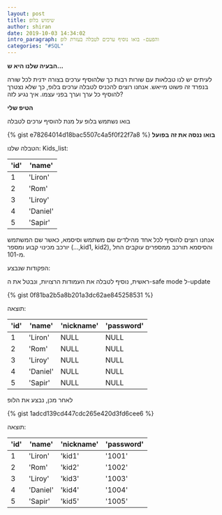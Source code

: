 ```yaml
---
layout: post
title: שימוש בלופ
author: shiran
date: 2019-10-03 14:34:02
intro_paragraph: והפעם- בואו נוסיף ערכים לטבלה בעזרת לופ
categories: "#SQL"
---
```

**הבעיה שלנו היא ש...**

לעיתים יש לנו טבלאות עם שורות רבות כך שלהוסיף ערכים בצורה ידנית לכל שורה בנפרד זה פשוט מייאש.
אנחנו רוצים להכניס לטבלה ערכים בלופ, כך שלא נצטרך להוסיף כל ערך וערך בפני עצמו. איך נגיע לזה?

**הטיפ שלי**

בואו נשתמש בלופ על מנת להוסיף ערכים לטבלה


{% gist e78264014d18bac5507c4a5f0f22f7a8 %}
**בואו ננסה את זה בפועל**

הטבלה שלנו:
Kids_list:

| 'id'      | 'name'   |
| --------- | -------- |
| 1         | 'Liron'  |
| 2         | 'Rom'    |
| 3         | 'Liroy'  |
| 4         | 'Daniel' |
| 5         | 'Sapir'  |

אנחנו רוצים להוסיף לכל אחד מהילדים שם משתמש וסיסמא, כאשר שם המשתמש יורכב מכינוי קבוע ומספר (...,kid1, kid2), והסיסמא תורכב ממספרים עוקבים החל מ-101.


הפקודות שנבצע:

ראשית, נוסיף לטבלה את העמודות הרצויות, ונבטל את ה-safe mode ל-update

{% gist 0f81ba2b5a8b201a3dc62ae845258531 %}


תוצאה:

| 'id' | 'name'   | 'nickname'| 'password' |
|------|----------|-----------|------------|
| 1    | 'Liron'  | NULL      | NULL       |
| 2    | 'Rom'    | NULL      | NULL       |
| 3    | 'Liroy'  | NULL      | NULL       |
| 4    | 'Daniel' | NULL      | NULL       |
| 5    | 'Sapir'  | NULL      | NULL       |

לאחר מכן, נבצע את הלופ

{% gist 1adcd139cd447cdc265e420d3fd6cee6 %}


תוצאה:

| 'id' | 'name'   | 'nickname' | 'password' |
|------|----------|------------|------------|
| 1    | 'Liron'  | 'kid1'     | '1001'     |
| 2    | 'Rom'    | 'kid2'     | '1002'     |
| 3    | 'Liroy'  | 'kid3'     | '1003'     |
| 4    | 'Daniel' | 'kid4'     | '1004'     |
| 5    | 'Sapir'  | 'kid5'     | '1005'     |